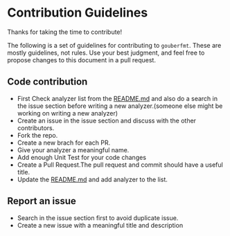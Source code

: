 # Contribution Guidelines

Thanks for taking the time to contribute!

The following is a set of guidelines for contributing to `gouberfmt`. These are mostly guidelines, not rules. Use your best judgment, and feel free to propose changes to this document in a pull request.

## Code contribution

- First Check analyzer list from the [README.md](README.md) and also do a search in the issue section before writing a new analyzer.(someone else might be working on writing a new analyzer)
- Create an issue in the issue section and discuss with the other contributors.
- Fork the repo.
- Create a new brach for each PR.
- Give your analyzer a meaningful name.
- Add enough Unit Test for your code changes
- Create a Pull Request.The pull request and commit should have a useful title.
- Update the [README.md](README.md) and add analyzer to the list.

## Report an issue

- Search in the issue section first to avoid duplicate issue.
- Create a new issue with a meaningful title and description

